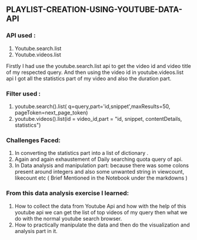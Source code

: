 ## PLAYLIST-CREATION-USING-YOUTUBE-DATA-API


### API used :
1. Youtube.search.list
2. Youtube.videos.list

Firstly I had use the youtube.search.list api to get the video id and video title of my respected
query. And then using the video id in youtube.videos.list api I got all the statistics part of my
video and also the duration part.

### Filter used :
1. youtube.search().list( q=query,part='id,snippet',maxResults=50,
pageToken=next_page_token)
2. youtube.videos().list(id = video_id,part = "id, snippet, contentDetails, statistics")

### Challenges Faced:
1. In converting the statistics part into a list of dictionary .
2. Again and again exhaustement of Daily searching quota query of api.
3. In Data analysis and manipulation part: because there was some colons present
around integers and also some unwanted string in viewcount, likecount etc
( Brief Mentioned in the Notebook under the markdowns )


### From this data analysis exercise I learned:
1. How to collect the data from Youtube Api and how with the help of this youtube api
we can get the list of top videos of my query then what we do with the normal
youtube search browser.
2. How to practically manipulate the data and then do the visualization and analysis part
in it.
